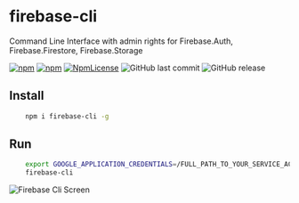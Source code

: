 # firebase-cli

Command Line Interface with admin rights for Firebase.Auth, Firebase.Firestore, Firebase.Storage

[![npm](https://img.shields.io/npm/v/firebase-cli.svg)](https://www.npmjs.com/package/firebase-cli)
[![npm](https://img.shields.io/npm/dy/firebase-cli.svg)](https://www.npmjs.com/package/firebase-cli)
[![NpmLicense](https://img.shields.io/npm/l/firebase-cli.svg)](https://www.npmjs.com/package/firebase-cli)
![GitHub last commit](https://img.shields.io/github/last-commit/siarheidudko/firebase-cli.svg)
![GitHub release](https://img.shields.io/github/release/siarheidudko/firebase-cli.svg)

## Install

```bash
	npm i firebase-cli -g
```

## Run

```bash
    export GOOGLE_APPLICATION_CREDENTIALS=/FULL_PATH_TO_YOUR_SERVICE_ACCOUNT.json
    firebase-cli
```

![Firebase Cli Screen](https://github.com/siarheidudko/firebase-cli/raw/main/example.png "Firebase Cli Screen")
